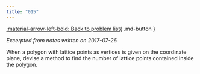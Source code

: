 ```yaml
---
title: "015"
---
```


[:material-arrow-left-bold: Back to problem list](../index.md){ .md-button }

*Excerpted from notes written on 2017-07-26*

When a polygon with lattice points as vertices is given on the coordinate plane, devise a method to find the number of lattice points contained inside the polygon.